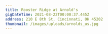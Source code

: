 ```yaml
---
title: Rooster Ridge at Arnold's
gigDateTime: 2021-08-22T00:00:37.445Z
address: 210 E 8th St, Cincinnati, OH 45202
thumbnail: /images/uploads/arnolds_us.jpg
---
```

